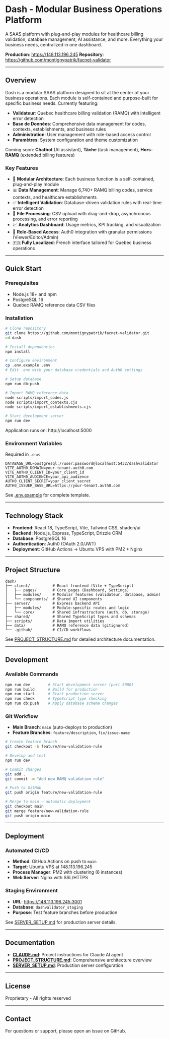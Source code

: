 # Dash - Modular Business Operations Platform

A SAAS platform with plug-and-play modules for healthcare billing validation, database management, AI assistance, and more. Everything your business needs, centralized in one dashboard.

**Production**: https://148.113.196.245
**Repository**: https://github.com/montignypatrik/facnet-validator

---

## Overview

Dash is a modular SAAS platform designed to sit at the center of your business operations. Each module is self-contained and purpose-built for specific business needs. Currently featuring:

- **Validateur**: Quebec healthcare billing validation (RAMQ) with intelligent error detection
- **Base de Données**: Comprehensive data management for codes, contexts, establishments, and business rules
- **Administration**: User management with role-based access control
- **Paramètres**: System configuration and theme customization

Coming soon: **Chatbot** (AI assistant), **Tâche** (task management), **Hors-RAMQ** (extended billing features)

### Key Features
- 🧩 **Modular Architecture**: Each business function is a self-contained, plug-and-play module
- 📊 **Data Management**: Manage 6,740+ RAMQ billing codes, service contexts, and healthcare establishments
- ✅ **Intelligent Validation**: Database-driven validation rules with real-time error detection
- 📁 **File Processing**: CSV upload with drag-and-drop, asynchronous processing, and error reporting
- 📈 **Analytics Dashboard**: Usage metrics, KPI tracking, and visualization
- 🔐 **Role-Based Access**: Auth0 integration with granular permissions (Viewer/Editor/Admin)
- 🇫🇷 **Fully Localized**: French interface tailored for Quebec business operations

---

## Quick Start

### Prerequisites
- Node.js 18+ and npm
- PostgreSQL 16
- Quebec RAMQ reference data CSV files

### Installation

```bash
# Clone repository
git clone https://github.com/montignypatrik/facnet-validator.git
cd dash

# Install dependencies
npm install

# Configure environment
cp .env.example .env
# Edit .env with your database credentials and Auth0 settings

# Setup database
npm run db:push

# Import RAMQ reference data
node scripts/import_codes.js
node scripts/import_contexts.cjs
node scripts/import_establishments.cjs

# Start development server
npm run dev
```

Application runs on: http://localhost:5000

### Environment Variables

Required in `.env`:
```env
DATABASE_URL=postgresql://user:password@localhost:5432/dashvalidator
VITE_AUTH0_DOMAIN=your-tenant.auth0.com
VITE_AUTH0_CLIENT_ID=your_client_id
VITE_AUTH0_AUDIENCE=your_api_audience
AUTH0_CLIENT_SECRET=your_client_secret
AUTH0_ISSUER_BASE_URL=https://your-tenant.auth0.com
```

See [.env.example](.env.example) for complete template.

---

## Technology Stack

- **Frontend**: React 18, TypeScript, Vite, Tailwind CSS, shadcn/ui
- **Backend**: Node.js, Express, TypeScript, Drizzle ORM
- **Database**: PostgreSQL 16
- **Authentication**: Auth0 (OAuth 2.0/JWT)
- **Deployment**: GitHub Actions → Ubuntu VPS with PM2 + Nginx

---

## Project Structure

```
dash/
├── client/          # React frontend (Vite + TypeScript)
│   ├── pages/       # Core pages (Dashboard, Settings)
│   ├── modules/     # Modular features (validateur, database, admin)
│   └── components/  # Shared UI components
├── server/          # Express backend API
│   ├── modules/     # Module-specific routes and logic
│   └── core/        # Shared infrastructure (auth, db, storage)
├── shared/          # Shared TypeScript types and schemas
├── scripts/         # Data import utilities
├── data/            # RAMQ reference data (gitignored)
└── .github/         # CI/CD workflows
```

See [PROJECT_STRUCTURE.md](PROJECT_STRUCTURE.md) for detailed architecture documentation.

---

## Development

### Available Commands

```bash
npm run dev        # Start development server (port 5000)
npm run build      # Build for production
npm run start      # Start production server
npm run check      # TypeScript type checking
npm run db:push    # Apply database schema changes
```

### Git Workflow

- **Main Branch**: `main` (auto-deploys to production)
- **Feature Branches**: `feature/description`, `fix/issue-name`

```bash
# Create feature branch
git checkout -b feature/new-validation-rule

# Develop and test
npm run dev

# Commit changes
git add .
git commit -m "Add new RAMQ validation rule"

# Push to GitHub
git push origin feature/new-validation-rule

# Merge to main → automatic deployment
git checkout main
git merge feature/new-validation-rule
git push origin main
```

---

## Deployment

### Automated CI/CD
- **Method**: GitHub Actions on push to `main`
- **Target**: Ubuntu VPS at 148.113.196.245
- **Process Manager**: PM2 with clustering (6 instances)
- **Web Server**: Nginx with SSL/HTTPS

### Staging Environment
- **URL**: https://148.113.196.245:3001
- **Database**: `dashvalidator_staging`
- **Purpose**: Test feature branches before production

See [SERVER_SETUP.md](SERVER_SETUP.md) for production server details.

---

## Documentation

- **[CLAUDE.md](CLAUDE.md)**: Project instructions for Claude AI agent
- **[PROJECT_STRUCTURE.md](PROJECT_STRUCTURE.md)**: Comprehensive architecture overview
- **[SERVER_SETUP.md](SERVER_SETUP.md)**: Production server configuration

---

## License

Proprietary - All rights reserved

---

## Contact

For questions or support, please open an issue on GitHub.

